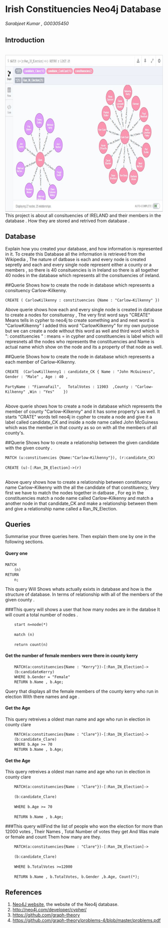 # Irish Constituencies Neo4j Database
###### Sarabjeet Kumar , G00305450

## Introduction
<br>
	<img height = 500 src ="https://github.com/sarbjeetkumar/project-template/blob/master/neo4j.JPG"/>
<br>
This project is about all consituencies of IRELAND and their members in the database . How they are stored and retrived from database .

## Database
Explain how you created your database, and how information is represented in it.
To create this Database all the information is retrieved from the Wikipedia , The nature of datbase is each and every node is created sepretly and each and every single node represent either a county or a members , so there is 40 consituencies is in Ireland so there is all together 40 nodes in the database which represents all the consituencies of ireland.
 
##Querie Shows how to create the node in database which represents a consituency Carlow–Kilkenny.

``` cypher 
CREATE ( CarlowKilkenny : constituencies {Name : "Carlow–Kilkenny" })

```
Above querie shows how each and every single node is created in database to create a nodes for consituensy , The very first word says "CREATE" Means tells in cypher to neo4j to create something and and next word is "CarlowKilkenny" I added this word "CarlowKilkenny" for my own purpose but we can create a node without this word as well and third word which is ": constituencies " : means = in cypher and constituencies is label which will represnets all the nodes who represents the constituencies and Name is actual name which show on the node and its a property of that node as well.

##Querie Shows how to create the node in database which represents a each member of Carlow–Kilkenny.

``` 
CREATE 	(CarlowKillkenny1 : candidate_CK { Name : "John McGuiness", Gender : "Male" , Age : 40 , 

PartyName : "FiannaFail",	TotalVotes : 11903	,County : "Carlow–Kilkenny"	,Win : "Yes"	})


```
Above querie shows how to create a node in database which represents the member of county "Carlow–Kilkenny" and it has some property's as well. It starts "CRATE" words tell neo4j in cypher to create a node and give it a label called candidate_CK and inside a node name called John McGuiness which was the member in that county as so on with all the members of all county's.


##Querie Shows how to create a relationship between the given candidate with the given county .

```
MATCH (u:constituencies {Name:"Carlow–Kilkenny"}), (r:candidate_CK) 

CREATE (u)-[:Ran_IN_Election]->(r)


```

Above query shows how to create a relationship between constituency name Carlow–Kilkenny with the all the candidate of that constituency, Very first we have to match the nodes together in datbase , For eg in the constituencies match a node name called Carlow–Kilkenny and match a another node in that candidate_CK and make a relationship between them and give a relationship name called a Ran_IN_Election.


## Queries
Summarise your three queries here.
Then explain them one by one in the following sections.

#### Query one
 
```cypher
MATCH
	(n)
RETURN
	n;
```
This query Will Shows whats actually exixts in database and how is the structure of database. In terms of relationship with all of the members of the given county .




###This query will shows a user that how many nodes are in the databse It will count a total number of nodes .

```
	start n=node(*)
	
	match (n)
	
	return count(n)
```
#### Get the number of female members were there in county kerry 

```cypher
	MATCH(a:constituencies{Name : "Kerry"})-[:Ran_IN_Election]-> 
	(b:candidateKerry)
	WHERE b.Gender = "Female"
	RETURN b.Name , b.Age;
```

Query that displays all the female members of the county kerry who run in election With there names and age .



#### Get the Age 
This query retreives  a oldest man name and age who run in election in county clare 
```cypher
	MATCH(a:constituencies{Name : "Clare"})-[:Ran_IN_Election]-> 
	(b:candidate_Clare)
	WHERE b.Age >= 70
	RETURN b.Name , b.Age;
```


#### Get the Age 
This query retreives  a oldest man name and age who run in election in county clare 
```cypher
	MATCH(a:constituencies{Name : "Clare"})-[:Ran_IN_Election]-> 
	
	(b:candidate_Clare)
	
	WHERE b.Age >= 70
	
	RETURN b.Name , b.Age;
```


###This query willFind the list of people who won the election for more than 12000 votes , Their Names , Total Number of votes they get And Was male or female and count Them how many are they.

```
	MATCH(a:constituencies{Name : "Clare"})-[:Ran_IN_Election]-> 
	
	(b:candidate_Clare)
	
	WHERE b.TotalVotes >=12000
	
	RETURN b.Name , b.TotalVotes, b.Gender ,b.Age, Count(*);

```


## References
1. [Neo4J website](http://neo4j.com/), the website of the Neo4j database.
2. http://neo4j.com/developer/cypher/
3. https://github.com/graph-theory
4. https://github.com/graph-theory/problems-4/blob/master/problems.pdf

